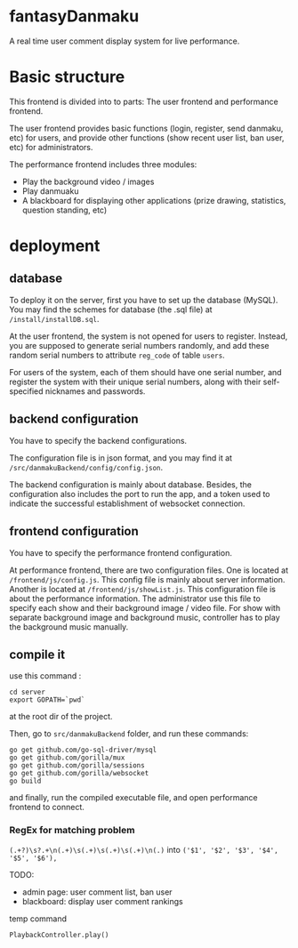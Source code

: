 # fantasyDanmaku

A real time user comment display system for live performance.

# Basic structure

This frontend is divided into to parts: The user frontend and performance frontend.

The user frontend provides basic functions (login, register, send danmaku, etc) for users,
and provide other functions (show recent user list, ban user, etc) for administrators.

The performance frontend includes three modules:
 - Play the background video / images
 - Play danmuaku
 - A blackboard for displaying other applications (prize drawing, statistics, question standing, etc)


# deployment

## database

To deploy it on the server, first you have to set up the database (MySQL).
You may find the schemes for database (the .sql file) at `/install/installDB.sql`.

At the user frontend, the system is not opened for users to register.
Instead, you are supposed to generate serial numbers randomly,
and add these random serial numbers to attribute `reg_code` of table `users`.

For users of the system, each of them should have one serial number,
and register the system with their unique serial numbers,
along with their self-specified nicknames and passwords.

## backend configuration

You have to specify the backend configurations.

The configuration file is in json format,
and you may find it at `/src/danmakuBackend/config/config.json`.

The backend configuration is mainly about database.
Besides, the configuration also includes the port to run the app,
and a token used to indicate the successful establishment of websocket connection.

## frontend configuration

You have to specify the performance frontend configuration.

At performance frontend, there are two configuration files.
One is located at `/frontend/js/config.js`.
This config file is mainly about server information.
Another is located at `/frontend/js/showList.js`.
This configuration file is about the performance information.
The administrator use this file to specify each show and their background image / video file.
For show with separate background image and background music,
controller has to play the background music manually.

## compile it

use this command :
```
cd server
export GOPATH=`pwd`
```
at the root dir of the project.

Then, go to `src/danmakuBackend` folder, and run these commands:
```
go get github.com/go-sql-driver/mysql
go get github.com/gorilla/mux
go get github.com/gorilla/sessions
go get github.com/gorilla/websocket
go build
```

and finally, run the compiled executable file, and open performance frontend to connect.

### RegEx for matching problem
`(.+?)\s?.+\n(.+)\s(.+)\s(.+)\s(.+)\n(.)`
into
`('$1', '$2', '$3', '$4', '$5', '$6'),`

TODO:
- admin page: user comment list, ban user
- blackboard: display user comment rankings

temp command
```
PlaybackController.play()
```